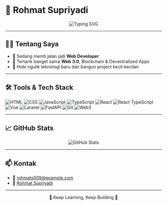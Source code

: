 # 🌌 Rohmat Supriyadi

<p align="center">
  <img src="https://readme-typing-svg.herokuapp.com?font=Fira+Code&size=24&duration=3000&pause=1000&color=00FFC6&center=true&vCenter=true&width=450&lines=Hi%2C+I'm+Rohmat_Supriyadi!;Web+3.0+Enthusiast;Future+Web+Developer;Always+Learning+New+Things" alt="Typing SVG" />
</p>

---

## 👨‍💻 Tentang Saya  
- 🌱 Sedang meniti jalan jadi **Web Developer**  
- 👀 Tertarik banget sama **Web 3.0**, Blockchain & Decentralized Apps  
- 🎨 Hobi ngulik teknologi baru dan bangun project kecil-kecilan  

---

## 🛠️ Tools & Tech Stack  
![HTML](https://img.shields.io/badge/HTML-E44D26?style=flat&logo=html5&logoColor=white)
![CSS](https://img.shields.io/badge/CSS-1572B6?style=flat&logo=css3)
![JavaScript](https://img.shields.io/badge/JavaScript-F7DF1E?style=flat&logo=javascript&logoColor=black)
![TypeScript](https://img.shields.io/badge/TypeScript-3178C6?style=flat&logo=typescript&logoColor=white)
![React](https://img.shields.io/badge/React-61DAFB?style=flat&logo=react)
![React TypeScript](https://img.shields.io/badge/React+TS-3178C6?style=flat&logo=react&logoColor=white)
![Vue](https://img.shields.io/badge/Vue-4FC08D?style=flat&logo=vue.js)
![Laravel](https://img.shields.io/badge/Laravel-FF2D20?style=flat&logo=laravel&logoColor=white)
![FastAPI](https://img.shields.io/badge/FastAPI-009688?style=flat&logo=fastapi&logoColor=white)
![Git](https://img.shields.io/badge/Git-F05032?style=flat&logo=git)
![Web3](https://img.shields.io/badge/Web3-23C1A8?style=flat&logo=ethereum)

---

## 📈 GitHub Stats  
<p align="center">
  <img src="https://github-readme-stats.vercel.app/api?username=Rohmat_Supriyadi&show_icons=true&theme=tokyonight&hide_border=true" alt="GitHub Stats" />
</p>

---

## 📫 Kontak  
- 📧 [rohmats009@example.com](mailto:rohmats009@example.com)
- 💼 [Rohmat Supriyadi]([https://linkedin.com](https://www.linkedin.com/in/rohmat-supriyadi-848877124/))

---

<p align="center">🌙 Keep Learning, Keep Building 🌙</p>
